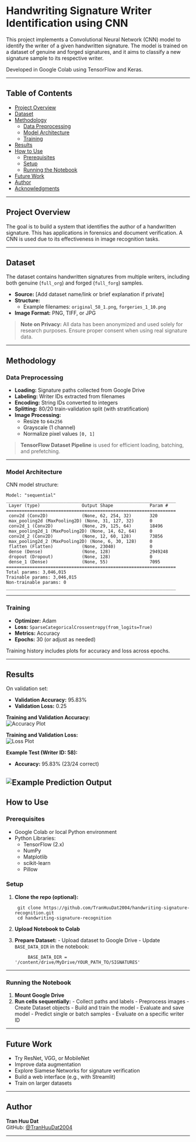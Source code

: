 # Handwriting Signature Writer Identification using CNN

This project implements a Convolutional Neural Network (CNN) model to identify the writer of a given handwritten signature. The model is trained on a dataset of genuine and forged signatures, and it aims to classify a new signature sample to its respective writer.

Developed in Google Colab using TensorFlow and Keras.



---

## Table of Contents

- [Project Overview](#project-overview)
- [Dataset](#dataset)
- [Methodology](#methodology)
    - [Data Preprocessing](#data-preprocessing)
    - [Model Architecture](#model-architecture)
    - [Training](#training)
- [Results](#results)
- [How to Use](#how-to-use)
    - [Prerequisites](#prerequisites)
    - [Setup](#setup)
    - [Running the Notebook](#running-the-notebook)
- [Future Work](#future-work)
- [Author](#author)
- [Acknowledgments](#acknowledgments)

---

## Project Overview

The goal is to build a system that identifies the author of a handwritten signature. This has applications in forensics and document verification. A CNN is used due to its effectiveness in image recognition tasks.

---

## Dataset

The dataset contains handwritten signatures from multiple writers, including both genuine (`full_org`) and forged (`full_forg`) samples.

- **Source:** [Add dataset name/link or brief explanation if private]
- **Structure:**
    - Example filenames: `original_58_1.png`, `forgeries_1_10.png`
- **Image Format:** PNG, TIFF, or JPG

> **Note on Privacy:** All data has been anonymized and used solely for research purposes. Ensure proper consent when using real signature data.

---

## Methodology

### Data Preprocessing

- **Loading:** Signature paths collected from Google Drive
- **Labeling:** Writer IDs extracted from filenames
- **Encoding:** String IDs converted to integers
- **Splitting:** 80/20 train-validation split (with stratification)
- **Image Processing:**
    - Resize to `64x256`
    - Grayscale (1 channel)
    - Normalize pixel values `[0, 1]`

> **TensorFlow Dataset Pipeline** is used for efficient loading, batching, and prefetching.

---

### Model Architecture

CNN model structure:

```
Model: "sequential"
_________________________________________________________________
 Layer (type)                Output Shape              Param #
=================================================================
 conv2d (Conv2D)             (None, 62, 254, 32)       320
 max_pooling2d (MaxPooling2D) (None, 31, 127, 32)      0
 conv2d_1 (Conv2D)           (None, 29, 125, 64)       18496
 max_pooling2d_1 (MaxPooling2D) (None, 14, 62, 64)     0
 conv2d_2 (Conv2D)           (None, 12, 60, 128)       73856
 max_pooling2d_2 (MaxPooling2D) (None, 6, 30, 128)     0
 flatten (Flatten)           (None, 23040)             0
 dense (Dense)               (None, 128)               2949248
 dropout (Dropout)           (None, 128)               0
 dense_1 (Dense)             (None, 55)                7095
=================================================================
Total params: 3,046,015
Trainable params: 3,046,015
Non-trainable params: 0
_________________________________________________________________
```

---

### Training

- **Optimizer:** Adam
- **Loss:** `SparseCategoricalCrossentropy(from_logits=True)`
- **Metrics:** Accuracy
- **Epochs:** 30 (or adjust as needed)

Training history includes plots for accuracy and loss across epochs.

---

## Results

On validation set:

- **Validation Accuracy:** 95.83%
- **Validation Loss:** 0.25

**Training and Validation Accuracy:**  
![Accuracy Plot](img/accuracy.PNG)

**Training and Validation Loss:**  
![Loss Plot](img/loss.PNG)

**Example Test (Writer ID: 58):**

- **Accuracy:** 95.83% (23/24 correct)

![Example Prediction Output](img/output.PNG) <!-- Replace with your result screenshot -->
---

## How to Use

### Prerequisites

- Google Colab or local Python environment
- Python Libraries:
    - TensorFlow (2.x)
    - NumPy
    - Matplotlib
    - scikit-learn
    - Pillow

### Setup

1. **Clone the repo (optional):**


        git clone https://github.com/TranHuuDat2004/handwriting-signature-recognition.git
        cd handwriting-signature-recognition


2. **Upload Notebook to Colab**

3. **Prepare Dataset:**
        - Upload dataset to Google Drive
        - Update `BASE_DATA_DIR` in the notebook:


            BASE_DATA_DIR = '/content/drive/MyDrive/YOUR_PATH_TO/SIGNATURES'


---

### Running the Notebook

1. **Mount Google Drive**
2. **Run cells sequentially:**
        - Collect paths and labels
        - Preprocess images
        - Create Dataset objects
        - Build and train the model
        - Evaluate and save model
        - Predict single or batch samples
        - Evaluate on a specific writer ID

---

## Future Work

- Try ResNet, VGG, or MobileNet
- Improve data augmentation
- Explore Siamese Networks for signature verification
- Build a web interface (e.g., with Streamlit)
- Train on larger datasets

---

## Author

**Tran Huu Dat**  
GitHub: [@TranHuuDat2004](https://github.com/TranHuuDat2004)  

---


